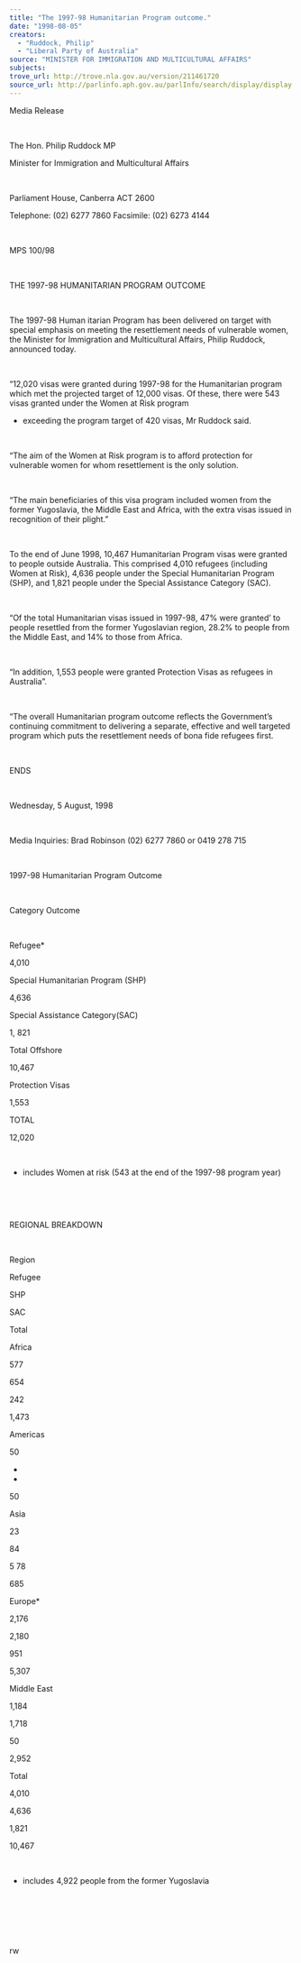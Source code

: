 ```yaml
---
title: "The 1997-98 Humanitarian Program outcome."
date: "1998-08-05"
creators:
  - "Ruddock, Philip"
  - "Liberal Party of Australia"
source: "MINISTER FOR IMMIGRATION AND MULTICULTURAL AFFAIRS"
subjects:
trove_url: http://trove.nla.gov.au/version/211461720
source_url: http://parlinfo.aph.gov.au/parlInfo/search/display/display.w3p;query=Id%3A%22media/pressrel/50805%22
---
```


   

  Media Release

  

  The Hon. Philip Ruddock MP

  Minister for Immigration and Multicultural Affairs

  

 Parliament House, Canberra ACT 2600

 Telephone: (02) 6277 7860 Facsimile: (02) 6273 4144

  

 MPS 100/98

  

  THE 1997-98 HUMANITARIAN PROGRAM OUTCOME

  

  The 1997-98 Human itarian Program has been delivered on target 
with special emphasis on meeting the resettlement needs of vulnerable 
women, the Minister for Immigration and Multicultural Affairs, Philip 
Ruddock, announced today.

  

 “12,020 visas were granted during 1997-98 for the 
Humanitarian program which met the projected target of 12,000 visas. 
Of these, there were 543 visas granted under the Women at Risk program 
- exceeding the program target of 420 visas, Mr Ruddock said.

  

 “The aim of the Women at Risk program is to afford 
protection for vulnerable women for whom resettlement is the only solution.

  

 “The main beneficiaries of this visa program included 
women from the former Yugoslavia, the Middle East and Africa, with the 
extra visas issued in recognition of their plight.”

  

 To the end of June 1998, 10,467 Humanitarian Program 
visas were granted to people outside Australia. This comprised 4,010 
refugees (including Women at Risk), 4,636 people under the Special Humanitarian 
Program (SHP), and 1,821 people under the Special Assistance Category 
(SAC).

  

 “Of the total Humanitarian visas issued in 1997-98, 
47% were granted’ to people resettled from the former Yugoslavian 
region, 28.2% to people from the Middle East, and 14% to those from 
Africa.

  

 “In addition, 1,553 people were granted Protection 
Visas as refugees in Australia”.

  

 “The overall Humanitarian program outcome reflects 
the Government’s continuing commitment to delivering a separate, effective 
and well targeted program which puts the resettlement needs of bona 
fide refugees first.

  

 ENDS

  

 Wednesday, 5 August, 1998

  

 Media Inquiries: Brad Robinson (02) 6277 7860 or 0419 
278 715

  

  1997-98 Humanitarian Program Outcome

  

  Category Outcome

  

  Refugee*

  4,010

  Special Humanitarian Program (SHP)

  4,636

  Special Assistance Category(SAC)

  1, 821

  Total Offshore

  10,467

  Protection Visas

  1,553

  TOTAL

  12,020

  

  * includes Women at risk (543 at the end of the 1997-98 program year)

  

  

  REGIONAL BREAKDOWN

  

  Region

  Refugee

  SHP

  SAC

  Total

  Africa

  577

  654

  242

  1,473

  Americas

  50

  -

  -

  50

  Asia

  23

  84

  5 78

 685

  Europe*

  2,176

  2,180

  951

  5,307

  Middle 
  East

  1,184

  1,718

  50

  2,952

  Total

  4,010

  4,636

  1,821

  10,467

  

  * includes 4,922 people from the former Yugoslavia

  

  

  

  rw

